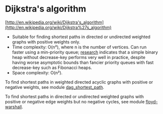 # Dijkstra's algorithm

[http://en.wikipedia.org/wiki/Dijkstra's_algorithm](http://en.wikipedia.org/wiki/Dijkstra%27s_algorithm)

* Suitable for finding shortest paths in directed or undirected weighted graphs with positive weights only.
* Time complexity: O(n²), where n is the number of vertices. Can run faster using a min-priority queue; [research](https://www3.cs.stonybrook.edu/~rezaul/papers/TR-07-54.pdf) indicates that a simple binary heap without decrease-key performs very well in practice, despite having worse asymptotic bounds than fancier priority queues with fast decrease-key such as Fibonacci heaps.
* Space complexity: O(n²).

To find shortest paths in weighted directed acyclic graphs with positive or negative weights, see module [dag_shortest_path](../dag_shortest_path).

To find shortest paths in directed or undirected weighted graphs with positive or negative edge weights but no negative cycles, see module [floyd-warshall](../floyd-warshall).
